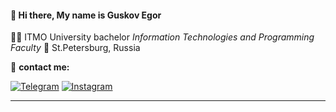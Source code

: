 #### 👋 Hi there, My name is Guskov Egor

👨‍🎓 ITMO University bachelor
  *Information Technologies and Programming Faculty*
📍 St.Petersburg, Russia
  
  :incoming_envelope: __contact me:__

[![Telegram](https://img.shields.io/badge/Telegram-2CA5E0?style=for-the-badge&logo=telegram&logoColor=white)](https://t.me/igoose87)
[![Instagram](https://img.shields.io/badge/Instagram-%23E4405F.svg?style=for-the-badge&logo=Instagram&logoColor=white)](https://instagram.com/igoose.exe)

____
